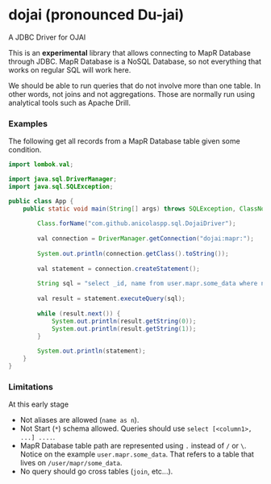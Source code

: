 # dojai (pronounced Du-jai)
A JDBC Driver for OJAI

This is an **experimental** library that allows connecting to MapR Database through JDBC. MapR Database is a NoSQL Database, so not everything that works on regular SQL will work here. 

We should be able to run queries that do not involve more than one table. In other words, not joins and not aggregations. Those are normally run using analytical tools such as Apache Drill. 

### Examples

The following get all records from a MapR Database table given some condition. 

```java
import lombok.val;

import java.sql.DriverManager;
import java.sql.SQLException;

public class App {
    public static void main(String[] args) throws SQLException, ClassNotFoundException {
    
        Class.forName("com.github.anicolaspp.sql.DojaiDriver");
        
        val connection = DriverManager.getConnection("dojai:mapr:");
    
        System.out.println(connection.getClass().toString());
        
        val statement = connection.createStatement();
        
        String sql = "select _id, name from user.mapr.some_data where name = pepe or name = lolo limit 10";
        
        val result = statement.executeQuery(sql);
        
        while (result.next()) {
            System.out.println(result.getString(0));
            System.out.println(result.getString(1));
        }
    
        System.out.println(statement);
    }
}
```

### Limitations

At this early stage 

- Not aliases are allowed (`name as n`). 
- Not Start (`*`) schema allowed. Queries should use `select [<column1>, ...] ....`.
- MapR Database table path are represented using `.` instead of `/` or `\`. Notice on the example `user.mapr.some_data`. That refers to a table that lives on `/user/mapr/some_data`.
- No query should go cross tables (`join`, etc...).
